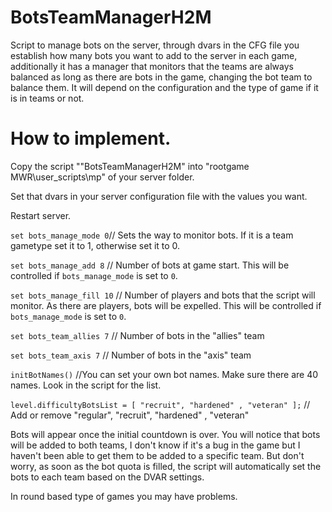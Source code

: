 # BotsTeamManagerH2M

Script to manage bots on the server, through dvars in the CFG file you establish how many bots you want to add to the server in each game, additionally it has a manager that monitors that the teams are always balanced as long as there are bots in the game, changing the bot team to balance them. It will depend on the configuration and the type of game if it is in teams or not.

# How to implement.

Copy the script ""BotsTeamManagerH2M" into "rootgame MWR\user_scripts\mp" of your server folder.

Set that dvars in your server configuration file with the values you want.

Restart server.

```set bots_manage_mode 0```// Sets the way to monitor bots. If it is a team gametype set it to 1, otherwise set it to 0. 

```set bots_manage_add 8``` // Number of bots at game start. This will be controlled if ```bots_manage_mode``` is set to ```0```.

```set bots_manage_fill 10``` // Number of players and bots that the script will monitor. As there are players, bots will be expelled. This will be controlled if ```bots_manage_mode``` is set to ```0```.

```set bots_team_allies 7``` // Number of bots in the "allies" team

```set bots_team_axis 7``` // Number of bots in the "axis" team

```initBotNames()``` //You can set your own bot names. Make sure there are 40 names. Look in the script for the list.

```level.difficultyBotsList = [ "recruit", "hardened" , "veteran" ];``` // Add or remove "regular", "recruit", "hardened" , "veteran"

Bots will appear once the initial countdown is over. You will notice that bots will be added to both teams, I don't know if it's a bug in the game but I haven't been able to get them to be added to a specific team. But don't worry, as soon as the bot quota is filled, the script will automatically set the bots to each team based on the DVAR settings.

In round based type of games you may have problems.
